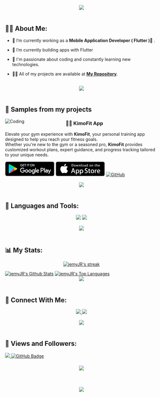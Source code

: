 <div align="center">
    <img src="https://readme-typing-svg.herokuapp.com/?font=Righteous&size=35&center=true&vCenter=true&width=500&height=70&duration=4000&lines=Hi+There!+👋;+I'm+Mohamed+Gamal!+😎;" />
</div>

<br>


## 🙋‍♂️ About Me:

- 🔭 I’m currently working as a **Mobile Application Developer ( Flutter )📱** .

- 🌱 I’m currently building apps with Flutter

- 👀 I'm passionate about coding and constantly learning new technologies.

- 👨‍💻 All of my projects are available at **[My Repository](https://github.com/jemyJR?page=1&tab=repositories)**.

<br>
<div align="center">
    <img src="https://user-images.githubusercontent.com/73097560/115834477-dbab4500-a447-11eb-908a-139a6edaec5c.gif" />
</div>
<br>


## 📱 Samples from my projects

<img align="left" alt="Coding" width="200" src="https://play-lh.googleusercontent.com/FOIdCdskmCgfBA0dpZ7grZD0_AnVP0cU8GCy5XYwYx_QZQA3Zo3d4RgAqm6pd19_kV0=w240-h480-rw">

### 🏋️‍♂️ **KimoFit App** 

Elevate your gym experience with **KimoFit**, your personal training app designed to help you reach your fitness goals.<br>
Whether you're new to the gym or a seasoned pro, **KimoFit** provides customized workout plans, expert guidance, and progress tracking tailored to your unique needs.



 
<div>
<a href='https://play.google.com/store/apps/details?id=com.kimofit.app'><img alt='Get it on Google Play' src='assets/stores/google_play.png' height='48px'/></a>
<a href='https://apps.apple.com/us/app/kimofit/id6642661811?platform=iphone'><img alt='Get it on the App Store' src='assets/stores/app_store.png' height='48px'/></a>
<a href=https://github.com/jemyJR/jemyJR/blob/869edfd42777831c1fa1ca4ee0cda5f72480db2b/projects-readme/kimofit-README.md" target="_blank">
  <img alt="GitHub" src="https://img.shields.io/badge/readme%20file%20-blue?style=for-the-badge&logo=github&logoColor=white" height="40" />
</a>

</div>

<br>
<div align="center">
    <img src="https://user-images.githubusercontent.com/73097560/115834477-dbab4500-a447-11eb-908a-139a6edaec5c.gif" />
</div>
<br>



## 🚀 Languages and Tools:
<div align="center">
    <img src="https://skillicons.dev/icons?i=flutter,dart,firebase,cpp,java" />
    <img src="https://skillicons.dev/icons?i=github,androidstudio,vscode,figma,postman" /><br>
</div>

<br>
<div align="center">
    <img src="https://user-images.githubusercontent.com/73097560/115834477-dbab4500-a447-11eb-908a-139a6edaec5c.gif" />
</div>
<br>

## 📊 My Stats:

<p align="center">
    <a href="https://github.com/jemyJR/github-readme-streak-stats">
        <img title="🔥 Get streak stats for your profile at git.io/streak-stats" alt="jemyJR's streak" src="https://github-readme-streak-stats.herokuapp.com/?user=jemyJR&theme=black-ice&hide_border=true&stroke=0000&background=060A0CD0"/>
    </a>
</p>
<a href="https://github.com/jemyJR/github-readme-stats"><img alt="jemyJR's Github Stats" src="https://github-readme-stats.vercel.app/api?username=jemyJR&show_icons=true&count_private=true&theme=react&hide_border=true&bg_color=0D1117" /></a>
<a href="https://github.com/jemyJR/github-readme-stats"><img alt="jemyJR's Top Languages" src="https://github-readme-stats.vercel.app/api/top-langs/?username=jemyJR&langs_count=8&count_private=true&layout=compact&theme=react&hide_border=true&bg_color=0D1117" /></a>

<br>
<div align="center">
    <img src="https://user-images.githubusercontent.com/73097560/115834477-dbab4500-a447-11eb-908a-139a6edaec5c.gif" />
</div>
<br>

## 🤝 Connect With Me:

<div align="center">
    <a href="https://www.linkedin.com/in/jemy25/" target="_blank">
        <img src="https://img.shields.io/badge/LinkedIn-0077B5?style=for-the-badge&logo=linkedin&logoColor=white" target="_blank" />
    </a>
  <a href="mailto:t.jemy25@gmail.com">
    <img src="https://img.shields.io/badge/Gmail-333333?style=for-the-badge&logo=gmail&logoColor=red" />
  </a>
</div>

<br>
<div align="center">
    <img src="https://user-images.githubusercontent.com/73097560/115834477-dbab4500-a447-11eb-908a-139a6edaec5c.gif" />
</div>
<br>

## 💜 Views and Followers:

<a href="https://github.com/jemyJR/github-profile-views-counter">
    <img src="https://komarev.com/ghpvc/?username=jemyJR">
</a>
<a href="https://github.com/jemyJR?tab=followers"><img src="https://img.shields.io/github/followers/jemyJR?label=Followers&style=social" alt="GitHub Badge"></a>
<h3 align="center">
    <img src="https://readme-typing-svg.herokuapp.com/?font=Righteous&size=25&center=true&vCenter=true&width=500&height=70&duration=4000&lines=Thanks+for+visiting!+❤️;+Shoot+me+a+message+on+Linkedin!;I'm+Long+Life+Learner">
</h3>

<br/>


<br>
<div align="center">
    <img src="https://user-images.githubusercontent.com/73097560/115834477-dbab4500-a447-11eb-908a-139a6edaec5c.gif" />
</div>
<br>
